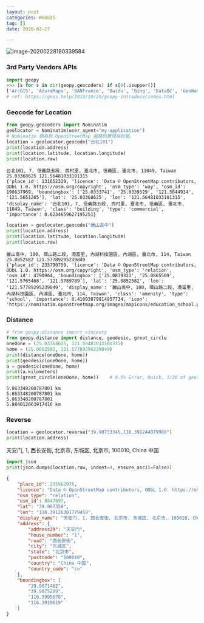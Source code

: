 ```yaml
---
layout: post
categories: WebGIS
tag: []
date: 2020-02-27

---
```




![image-20200228180339584](https://tva1.sinaimg.cn/large/00831rSTgy1gcc9u69spxj31iw0u0e81.jpg)



### 3rd Party Vendors APIs

```python
import geopy
>>> [s for s in dir(geopy.geocoders) if s[0].isupper()]
['ArcGIS', 'AzureMaps', 'BANFrance', 'Baidu', 'Bing', 'DataBC', 'GeoNames', 'GeocodeEarth', 'GeocodeFarm', 'GeocoderNotFound', 'Geolake', 'GoogleV3', 'Here', 'IGNFrance', 'LiveAddress', 'MapBox', 'Nominatim', 'OpenCage', 'OpenMapQuest', 'Pelias', 'Photon', 'PickPoint', 'SERVICE_TO_GEOCODER', 'TomTom', 'What3Words', 'Yandex']
# ref: https://gnss.help/2019/10/20/geopy-introduce/index.html
```



### Geocode for Location


```python
from geopy.geocoders import Nominatim
geolocator = Nominatim(user_agent="my-application")
# Nominatim 類為對 OpenStreetMap 服務的實現與封裝。
location = geolocator.geocode("台北101")
print(location.address)
print(location.latitude, location.longitude)
print(location.raw)

```

    台北101, 7, 信義路五段, 西村里, 臺北市, 信義區, 臺北市, 11049, Taiwan
    25.03368625 121.56481033101315
    {'place_id': 131652329, 'licence': 'Data © OpenStreetMap contributors, ODbL 1.0. https://osm.org/copyright', 'osm_type': 'way', 'osm_id': 198637969, 'boundingbox': ['25.0333741', '25.0339529', '121.5644934', '121.5651265'], 'lat': '25.03368625', 'lon': '121.56481033101315', 'display_name': '台北101, 7, 信義路五段, 西村里, 臺北市, 信義區, 臺北市, 11049, Taiwan', 'class': 'building', 'type': 'commercial', 'importance': 0.6234659627195251}



```python
location = geolocator.geocode("麗山高中")
print(location.address)
print(location.latitude, location.longitude)
print(location.raw)
```

    麗山高中, 100, 環山路二段, 港富里, 內湖科技園區, 內湖區, 臺北市, 114, Taiwan
    25.0852582 121.57789295239849
    {'place_id': 235790759, 'licence': 'Data © OpenStreetMap contributors, ODbL 1.0. https://osm.org/copyright', 'osm_type': 'relation', 'osm_id': 4790964, 'boundingbox': ['25.0839322', '25.0865509', '121.5765468', '121.5789789'], 'lat': '25.0852582', 'lon': '121.57789295239849', 'display_name': '麗山高中, 100, 環山路二段, 港富里, 內湖科技園區, 內湖區, 臺北市, 114, Taiwan', 'class': 'amenity', 'type': 'school', 'importance': 0.41093879814957734, 'icon': 'https://nominatim.openstreetmap.org/images/mapicons/education_school.p.20.png'}



### Distance

```python
# from geopy.distance import vincenty
from geopy.distance import distance, geodesic, great_circle
oneOone = (25.03368625, 121.56481033101315)
home = (25.0852582, 121.57789295239849)
print(distance(oneOone, home))
print(geodesic(oneOone, home))
a = geodesic(oneOone, home)
print(a.kilometers)
print(great_circle(oneOone, home))    # 0.5% Error, Quick, 1/20 of geodesic time
```

    5.863348200787801 km
    5.863348200787801 km
    5.863348200787801
    5.884012063917416 km



### Reverse

```python
location = geolocator.reverse("39.90733345,116.391244079988")
print(location.address)
```

天安门, 1, 西长安街, 北京市, 东城区, 北京市, 100010, China 中国

```python
import json
print(json.dumps(location.raw, indent=4, ensure_ascii=False))
```

```json
{
    "place_id": 235962976,
    "licence": "Data © OpenStreetMap contributors, ODbL 1.0. https://osm.org/copyright",
    "osm_type": "relation",
    "osm_id": 8847697,
    "lat": "39.907359",
    "lon": "116.39126301779459",
    "display_name": "天安门, 1, 西长安街, 北京市, 东城区, 北京市, 100010, China 中国",
    "address": {
        "address29": "天安门",
        "house_number": "1",
        "road": "西长安街",
        "city": "东城区",
        "state": "北京市",
        "postcode": "100010",
        "country": "China 中国",
        "country_code": "cn"
    },
    "boundingbox": [
        "39.9071482",
        "39.9075289",
        "116.3905678",
        "116.3919619"
    ]
}
```

